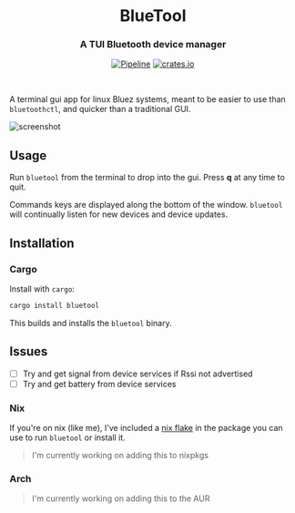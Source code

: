 <h1 align=center>
  BlueTool
</h1>
<h3 align=center>
  A TUI Bluetooth device manager
</h3>
<div align=center>

  [![Pipeline](https://github.com/mdLafrance/bluetool/actions/workflows/pipeline.yaml/badge.svg)](https://github.com/mdLafrance/bluetool/actions/workflows/pipeline.yaml)
  [![crates.io](https://img.shields.io/crates/v/bluetool)](https://crates.io/crates/bluetool)

</div>
<br />

A terminal gui app for linux Bluez systems, meant to be easier to use than `bluetoothctl`, and quicker than a traditional GUI.

![screenshot](https://github.com/user-attachments/assets/cb09bc4a-647d-4159-b019-656f1fa8c4cb)

## Usage
Run `bluetool` from the terminal to drop into the gui. Press **q** at any time to quit.

Commands keys are displayed along the bottom of the window. `bluetool` will continually listen for new devices and device updates.

## Installation
### Cargo
Install with `cargo`:
```bash
cargo install bluetool
```
This builds and installs the `bluetool` binary.

## Issues
- [ ] Try and get signal from device services if Rssi not advertised
- [ ] Try and get battery from device services

### Nix
If you're on nix (like me), I've included a [nix flake](./default.nix) in the package you can use to run `bluetool` or install it.
> I'm currently working on adding this to nixpkgs

### Arch
> I'm currently working on adding this to the AUR
